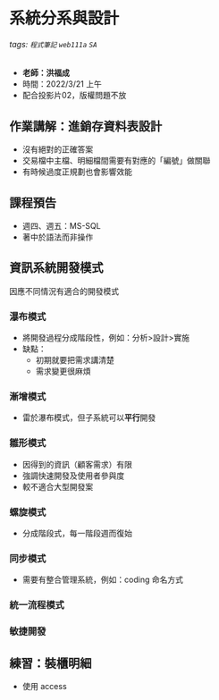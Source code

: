 # 系統分系與設計

###### tags: `程式筆記` `web111a` `SA`

* **老師：洪福成**
* 時間：2022/3/21 上午
* 配合投影片02，版權問題不放

## 作業講解：進銷存資料表設計

* 沒有絕對的正確答案
* 交易檔中主檔、明細檔間需要有對應的「編號」做關聯
* 有時候過度正規劃也會影響效能

## 課程預告

* 週四、週五：MS-SQL
* 著中於語法而非操作

## 資訊系統開發模式

因應不同情況有適合的開發模式

### 瀑布模式

* 將開發過程分成階段性，例如：分析>設計>實施
* 缺點：
  * 初期就要把需求講清楚
  * 需求變更很麻煩

### 漸增模式

* 雷於瀑布模式，但子系統可以**平行**開發

### 雛形模式

* 因得到的資訊（顧客需求）有限
* 強調快速開發及使用者參與度
* 較不適合大型開發案

### 螺旋模式

* 分成階段式，每一階段週而復始

### 同步模式

* 需要有整合管理系統，例如：coding 命名方式

### 統一流程模式

### 敏捷開發

## 練習：裝櫃明細

* 使用 access